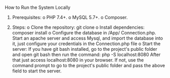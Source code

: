 How to Run the System Locally
1.	Prerequisites:
o	PHP 7.4+.
o	MySQL 5.7+.
o	Composer.

2.	Steps:
 o	Clone the repository:
  git clone <url-do-repositorio>
 o	Install dependencies:
  composer install
 o	Configure the database in /App/ Connection.php.
   Start an apache server and access Mysql, and import the database into it, just configure your credentials in the Connection.php file
 o	Start the server: 
  If you have git bash installed, go to the project's public folder and open git bash then run the command:
   php -S localhost:8080
  After that just access localhost:8080 in your browser.
  If not, use the command prompt to go to the project's public folder and pass the above field to start the server.

 
